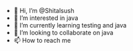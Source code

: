 - 👋 Hi, I’m @Shitalsush
- 👀 I’m interested in java
- 🌱 I’m currently learning testing and java
- 💞️ I’m looking to collaborate on java
- 📫 How to reach me 

<!---
Shitalsush/Shitalsush is a ✨ special ✨ repository because its `README.md` (this file) appears on your GitHub profile.
You can click the Preview link to take a look at your changes.
--->
